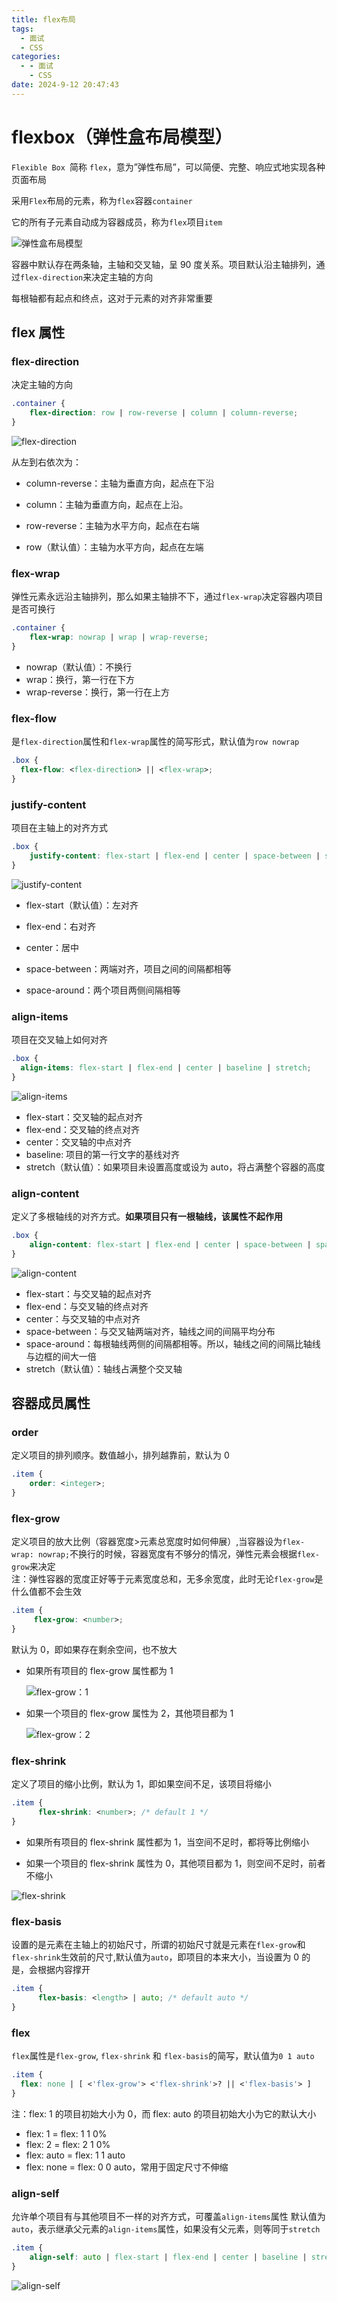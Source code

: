 ```yaml
---
title: flex布局
tags:
  - 面试
  - CSS
categories:
  - - 面试
    - CSS
date: 2024-9-12 20:47:43
---
```


<!-- @format -->

# flexbox（弹性盒布局模型）

`Flexible Box `简称 `flex`，意为”弹性布局”，可以简便、完整、响应式地实现各种页面布局

采用`Flex`布局的元素，称为`flex`容器`container`

它的所有子元素自动成为容器成员，称为`flex`项目`item`

![弹性盒布局模型](../images/blog-2024-04-01-21-16-49.png)

容器中默认存在两条轴，主轴和交叉轴，呈 90 度关系。项目默认沿主轴排列，通过`flex-direction`来决定主轴的方向

每根轴都有起点和终点，这对于元素的对齐非常重要

## flex 属性

### flex-direction

决定主轴的方向

```CSS
.container {
    flex-direction: row | row-reverse | column | column-reverse;
}
```

![flex-direction](../images/blog-2024-04-01-21-18-48.png)

从左到右依次为：

- column-reverse：主轴为垂直方向，起点在下沿

- column：主轴为垂直方向，起点在上沿。

- row-reverse：主轴为水平方向，起点在右端

- row（默认值）：主轴为水平方向，起点在左端

### flex-wrap

弹性元素永远沿主轴排列，那么如果主轴排不下，通过`flex-wrap`决定容器内项目是否可换行

```CSS
.container {
    flex-wrap: nowrap | wrap | wrap-reverse;
}
```

- nowrap（默认值）：不换行
- wrap：换行，第一行在下方
- wrap-reverse：换行，第一行在上方

### flex-flow

是`flex-direction`属性和`flex-wrap`属性的简写形式，默认值为`row nowrap`

```CSS
.box {
  flex-flow: <flex-direction> || <flex-wrap>;
}

```

### justify-content

项目在主轴上的对齐方式

```CSS
.box {
    justify-content: flex-start | flex-end | center | space-between | space-around;
}
```

![justify-content](../images/blog-2024-04-01-21-21-45.png)

- flex-start（默认值）：左对齐

- flex-end：右对齐
- center：居中
- space-between：两端对齐，项目之间的间隔都相等
- space-around：两个项目两侧间隔相等

### align-items

项目在交叉轴上如何对齐

```CSS
.box {
  align-items: flex-start | flex-end | center | baseline | stretch;
}

```

![align-items](../images/blog-2024-04-01-21-25-55.png)

- flex-start：交叉轴的起点对齐
- flex-end：交叉轴的终点对齐
- center：交叉轴的中点对齐
- baseline: 项目的第一行文字的基线对齐
- stretch（默认值）：如果项目未设置高度或设为 auto，将占满整个容器的高度

### align-content

定义了多根轴线的对齐方式。**如果项目只有一根轴线，该属性不起作用**

```CSS
.box {
    align-content: flex-start | flex-end | center | space-between | space-around | stretch;
}
```

![align-content](../images/blog-2024-04-01-21-26-59.png)

- flex-start：与交叉轴的起点对齐
- flex-end：与交叉轴的终点对齐
- center：与交叉轴的中点对齐
- space-between：与交叉轴两端对齐，轴线之间的间隔平均分布
- space-around：每根轴线两侧的间隔都相等。所以，轴线之间的间隔比轴线与边框的间大一倍
- stretch（默认值）：轴线占满整个交叉轴

## 容器成员属性

### order

定义项目的排列顺序。数值越小，排列越靠前，默认为 0

```CSS
.item {
    order: <integer>;
}
```

### flex-grow

定义项目的放大比例（容器宽度>元素总宽度时如何伸展）,当容器设为`flex-wrap: nowrap;`不换行的时候，容器宽度有不够分的情况，弹性元素会根据`flex-grow`来决定  
注：弹性容器的宽度正好等于元素宽度总和，无多余宽度，此时无论`flex-grow`是什么值都不会生效

```CSS
.item {
     flex-grow: <number>;
}
```

默认为 0，即如果存在剩余空间，也不放大

- 如果所有项目的 flex-grow 属性都为 1

  ![flex-grow：1](../images/blog-2024-04-01-21-29-56.png)

- 如果一个项目的 flex-grow 属性为 2，其他项目都为 1

  ![flex-grow：2](../images/blog-2024-04-01-21-30-20.png)

### flex-shrink

定义了项目的缩小比例，默认为 1，即如果空间不足，该项目将缩小

```CSS
.item {
      flex-shrink: <number>; /* default 1 */
}
```

- 如果所有项目的 flex-shrink 属性都为 1，当空间不足时，都将等比例缩小

- 如果一个项目的 flex-shrink 属性为 0，其他项目都为 1，则空间不足时，前者不缩小

![flex-shrink](../images/blog-2024-04-01-21-33-10.png)

### flex-basis

设置的是元素在主轴上的初始尺寸，所谓的初始尺寸就是元素在`flex-grow`和`flex-shrink`生效前的尺寸,默认值为`auto`，即项目的本来大小，当设置为 0 的是，会根据内容撑开

```CSS
.item {
      flex-basis: <length> | auto; /* default auto */
}
```

### flex

`flex`属性是`flex-grow`, `flex-shrink` 和 `flex-basis`的简写，默认值为`0 1 auto`

```CSS
.item {
  flex: none | [ <'flex-grow'> <'flex-shrink'>? || <'flex-basis'> ]
}
```

注：flex: 1 的项目初始大小为 0，而 flex: auto 的项目初始大小为它的默认大小

- flex: 1 = flex: 1 1 0%
- flex: 2 = flex: 2 1 0%
- flex: auto = flex: 1 1 auto
- flex: none = flex: 0 0 auto，常用于固定尺寸不伸缩

### align-self

允许单个项目有与其他项目不一样的对齐方式，可覆盖`align-items`属性
默认值为`auto`，表示继承父元素的`align-items`属性，如果没有父元素，则等同于`stretch`

```CSS
.item {
    align-self: auto | flex-start | flex-end | center | baseline | stretch;
}
```

![align-self](../images/blog-2024-04-01-21-38-52.png)

<!-- @format -->
